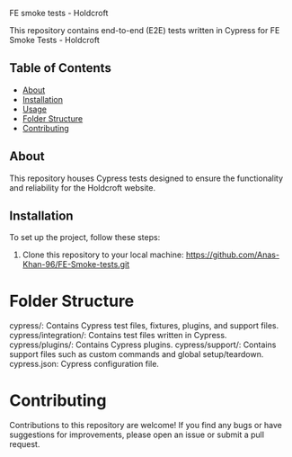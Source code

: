 FE smoke tests - Holdcroft

This repository contains end-to-end (E2E) tests written in Cypress for FE Smoke Tests - Holdcroft

## Table of Contents

- [About](#about)
- [Installation](#installation)
- [Usage](#usage)
- [Folder Structure](#folder-structure)
- [Contributing](#contributing)

## About

This repository houses Cypress tests designed to ensure the functionality and reliability for the Holdcroft website.

## Installation

To set up the project, follow these steps:

1. Clone this repository to your local machine:
https://github.com/Anas-Khan-96/FE-Smoke-tests.git

# Folder Structure
cypress/: Contains Cypress test files, fixtures, plugins, and support files.
cypress/integration/: Contains test files written in Cypress.
cypress/plugins/: Contains Cypress plugins.
cypress/support/: Contains support files such as custom commands and global setup/teardown.
cypress.json: Cypress configuration file.

# Contributing

Contributions to this repository are welcome! If you find any bugs or have suggestions for improvements, please open an issue or submit a pull request.
